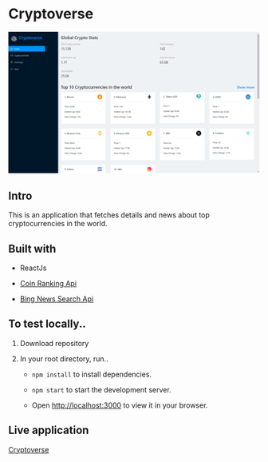 # Cryptoverse

![alt text](https://github.com/kayprogrammer/cryptoverse-with-react/blob/main/display.png?raw=true)

## Intro

This is an application that fetches details and news about top cryptocurrencies in the world.

## Built with
* ReactJs

* [Coin Ranking Api](https://rapidapi.com/Coinranking/api/coinranking1/) 

* [Bing News Search Api](https://rapidapi.com/microsoft-azure-org-microsoft-cognitive-services/api/bing-news-search1/)

## To test locally..

1. Download repository
2. In your root directory, run..

   * `npm install` to install dependencies.
   
   * `npm start` to start the development server.

   * Open [http://localhost:3000](http://localhost:3000) to view it in your browser.

## Live application

[Cryptoverse](https://cryptoverse-kp.netlify.app/)
